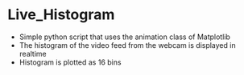# Live_Histogram
* Simple python script that uses the animation class of Matplotlib
* The histogram of the video feed from the webcam is displayed in realtime
* Histogram is plotted as 16 bins
